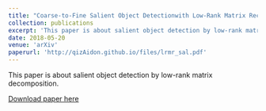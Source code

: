 ```yaml
---
title: "Coarse-to-Fine Salient Object Detectionwith Low-Rank Matrix Recovery"
collection: publications
excerpt: 'This paper is about salient object detection by low-rank matrix decomposition.'
date: 2018-05-20
venue: 'arXiv'
paperurl: 'http://qizAidon.github.io/files/lrmr_sal.pdf'
---
```

This paper is about salient object detection by low-rank matrix decomposition.

[Download paper here](http://qizAidon.github.io/files/lrmr_sal.pdf)
